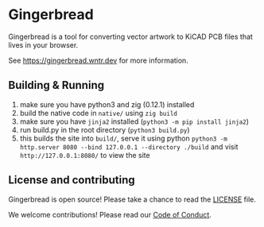 # Gingerbread

Gingerbread is a tool for converting vector artwork to KiCAD PCB files that lives in your browser.

See https://gingerbread.wntr.dev for more information.

## Building & Running

1. make sure you have python3 and zig (0.12.1) installed
2. build the native code in `native/` using `zig build`
3. make sure you have `jinja2` installed (`python3 -m pip install jinja2`)
4. run build.py in the root directory (`python3 build.py`)
5. this builds the site into `build/`, serve it using python `python3 -m http.server 8080 --bind 127.0.0.1 --directory ./build` and visit `http://127.0.0.1:8080/` to view the site

## License and contributing

Gingerbread is open source! Please take a chance to read the [LICENSE](LICENSE.md) file.

We welcome contributions! Please read our [Code of Conduct](CODE_OF_CONDUCT.md).

